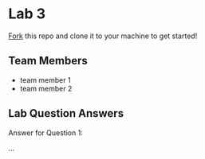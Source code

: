 # Lab 3
[Fork](https://docs.github.com/en/get-started/quickstart/fork-a-repo) this repo and clone it to your machine to get started!

## Team Members
- team member 1
- team member 2

## Lab Question Answers

Answer for Question 1: 

...